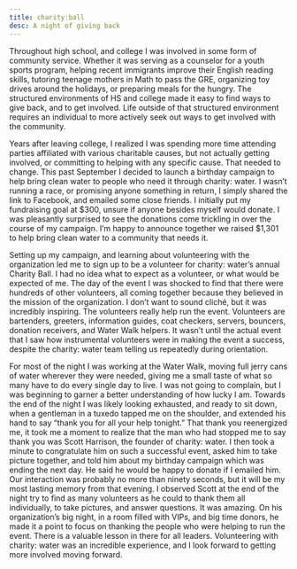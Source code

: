 ```yaml
---
title: charity:ball
desc: A night of giving back
---
```


Throughout high school, and college I was involved in some form of community service. Whether it was serving as a counselor for a youth sports program, helping recent immigrants improve their English reading skills, tutoring teenage mothers in Math to pass the GRE, organizing toy drives around the holidays, or preparing meals for the hungry. The structured environments of HS and college made it easy to find ways to give back, and to get involved. Life outside of that structured environment requires an individual to more actively seek out ways to get involved with the community.

Years after leaving college, I realized I was spending more time attending parties affiliated with various charitable causes, but not actually getting involved, or committing to helping with any specific cause. That needed to change. This past September I decided to launch a birthday campaign to help bring clean water to people who need it through charity: water. I wasn’t running a race, or promising anyone something in return, I simply shared the link to Facebook, and emailed some close friends. I initially put my fundraising goal at $300, unsure if anyone besides myself would donate. I was pleasantly surprised to see the donations come trickling in over the course of my campaign. I’m happy to announce together we raised $1,301 to help bring clean water to a community that needs it.

Setting up my campaign, and learning about volunteering with the organization led me to sign up to be a volunteer for charity: water’s annual Charity Ball. I had no idea what to expect as a volunteer, or what would be expected of me. The day of the event I was shocked to find that there were hundreds of other volunteers, all coming together because they believed in the mission of the organization. I don’t want to sound cliché, but it was incredibly inspiring. The volunteers really help run the event. Volunteers are bartenders, greeters, information guides, coat checkers, servers, bouncers, donation receivers, and Water Walk helpers. It wasn’t until the actual event that I saw how instrumental volunteers were in making the event a success, despite the charity: water team telling us repeatedly during orientation.

For most of the night I was working at the Water Walk, moving full jerry cans of water wherever they were needed, giving me a small taste of what so many have to do every single day to live. I was not going to complain, but I was beginning to garner a better understanding of how lucky I am. Towards the end of the night I was likely looking exhausted, and ready to sit down, when a gentleman in a tuxedo tapped me on the shoulder, and extended his hand to say “thank you for all your help tonight.” That thank you reenergized me, it took me a moment to realize that the man who had stopped me to say thank you was Scott Harrison, the founder of charity: water. I then took a minute to congratulate him on such a successful event, asked him to take picture together, and told him about my birthday campaign which was ending the next day. He said he would be happy to donate if I emailed him. Our interaction was probably no more than ninety seconds, but it will be my most lasting memory from that evening. I observed Scott at the end of the night try to find as many volunteers as he could to thank them all individually, to take pictures, and answer questions. It was amazing. On his organization’s big night, in a room filled with VIPs, and big time donors, he made it a point to focus on thanking the people who were helping to run the event. There is a valuable lesson in there for all leaders. Volunteering with charity: water was an incredible experience, and I look forward to getting more involved moving forward.